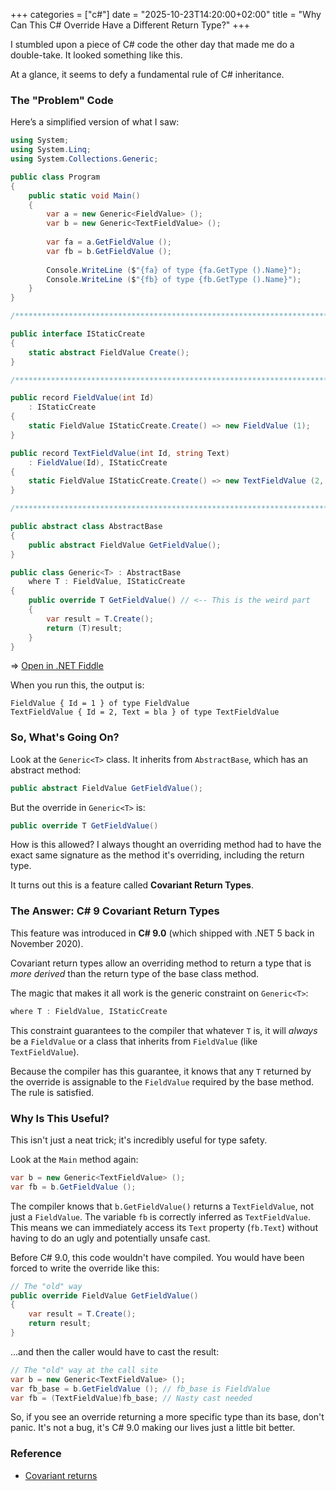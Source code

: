 +++
categories = ["c#"]
date = "2025-10-23T14:20:00+02:00"
title = "Why Can This C# Override Have a Different Return Type?"
+++

I stumbled upon a piece of C# code the other day that made me do a double-take. It looked something like this.

At a glance, it seems to defy a fundamental rule of C# inheritance.

### The "Problem" Code

Here’s a simplified version of what I saw:

```csharp
using System;
using System.Linq;
using System.Collections.Generic;

public class Program
{
    public static void Main()
    {
        var a = new Generic<FieldValue> ();
        var b = new Generic<TextFieldValue> ();
        
        var fa = a.GetFieldValue ();
        var fb = b.GetFieldValue ();
        
        Console.WriteLine ($"{fa} of type {fa.GetType ().Name}");
        Console.WriteLine ($"{fb} of type {fb.GetType ().Name}");
    }
}

/*****************************************************************************/

public interface IStaticCreate
{
    static abstract FieldValue Create();
}

/*****************************************************************************/

public record FieldValue(int Id)
    : IStaticCreate
{
    static FieldValue IStaticCreate.Create() => new FieldValue (1);
}

public record TextFieldValue(int Id, string Text)
    : FieldValue(Id), IStaticCreate
{
    static FieldValue IStaticCreate.Create() => new TextFieldValue (2, "bla");
}

/*****************************************************************************/

public abstract class AbstractBase
{
    public abstract FieldValue GetFieldValue();
}

public class Generic<T> : AbstractBase
    where T : FieldValue, IStaticCreate
{
    public override T GetFieldValue() // <-- This is the weird part
    {
        var result = T.Create();
        return (T)result;
    }
}
```

&rArr; [Open in .NET Fiddle](https://dotnetfiddle.net/L57HM9)

When you run this, the output is:

```text
FieldValue { Id = 1 } of type FieldValue
TextFieldValue { Id = 2, Text = bla } of type TextFieldValue
```

### So, What's Going On?

Look at the `Generic<T>` class. It inherits from `AbstractBase`, which has an abstract method:

```csharp
public abstract FieldValue GetFieldValue();
```

But the override in `Generic<T>` is:

```csharp
public override T GetFieldValue()
```

How is this allowed? I always thought an overriding method had to have the exact same signature as the method it's overriding, including the return type.

It turns out this is a feature called **Covariant Return Types**.

### The Answer: C# 9 Covariant Return Types

This feature was introduced in **C# 9.0** (which shipped with .NET 5 back in November 2020).

Covariant return types allow an overriding method to return a type that is _more derived_ than the return type of the base class method.

The magic that makes it all work is the generic constraint on `Generic<T>`:

```csharp
where T : FieldValue, IStaticCreate
```

This constraint guarantees to the compiler that whatever `T` is, it will _always_ be a `FieldValue` or a class that inherits from `FieldValue` (like `TextFieldValue`).

Because the compiler has this guarantee, it knows that any `T` returned by the override is assignable to the `FieldValue` required by the base method. The rule is satisfied.

### Why Is This Useful?

This isn't just a neat trick; it's incredibly useful for type safety.

Look at the `Main` method again:

```csharp
var b = new Generic<TextFieldValue> ();
var fb = b.GetFieldValue ();
```

The compiler knows that `b.GetFieldValue()` returns a `TextFieldValue`, not just a `FieldValue`. The variable `fb` is correctly inferred as `TextFieldValue`. This means we can immediately access its `Text` property (`fb.Text`) without having to do an ugly and potentially unsafe cast.

Before C# 9.0, this code wouldn't have compiled. You would have been forced to write the override like this:

```csharp
// The "old" way
public override FieldValue GetFieldValue()
{
    var result = T.Create();
    return result;
}
```

...and then the caller would have to cast the result:

```csharp
// The "old" way at the call site
var b = new Generic<TextFieldValue> ();
var fb_base = b.GetFieldValue (); // fb_base is FieldValue
var fb = (TextFieldValue)fb_base; // Nasty cast needed
```

So, if you see an override returning a more specific type than its base, don't panic. It's not a bug, it's C# 9.0 making our lives just a little bit better.

### Reference

- [Covariant returns](https://learn.microsoft.com/en-us/dotnet/csharp/language-reference/proposals/csharp-9.0/covariant-returns)
